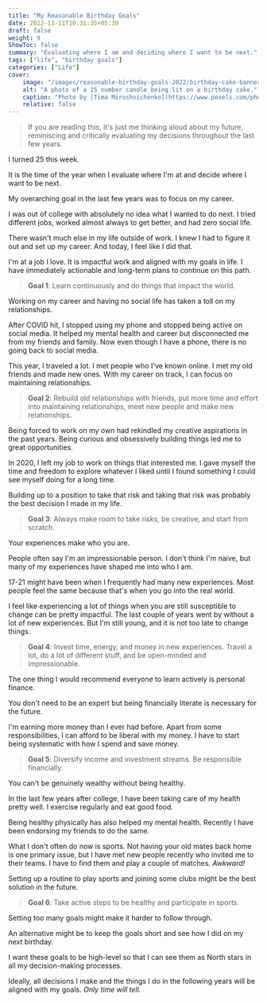 ```yaml
---
title: "My Reasonable Birthday Goals"
date: 2022-11-11T10:31:35+05:30
draft: false
weight: 9
ShowToc: false
summary: "Evaluating where I am and deciding where I want to be next."
tags: ["life", "birthday goals"]
categories: ["Life"]
cover:
    image: "/images/reasonable-birthday-goals-2022/birthday-cake-banner.jpeg"
    alt: "A photo of a 25 number candle being lit on a birthday cake."
    caption: "Photo by [Tima Miroshnichenko](https://www.pexels.com/photo/person-holding-cake-with-candles-for-25th-birthday-5804891/)"
    relative: false
---
```


> If you are reading this, it's just me thinking aloud about my future, reminiscing and critically evaluating my decisions throughout the last few years.

I turned 25 this week.

It is the time of the year when I evaluate where I'm at and decide where I want to be next.

My overarching goal in the last few years was to focus on my career.

I was out of college with absolutely no idea what I wanted to do next. I tried different jobs, worked almost always to get better, and had zero social life.

There wasn't much else in my life outside of work. I knew I had to figure it out and set up my career. And today, I feel like I did that.

I'm at a job I love. It is impactful work and aligned with my goals in life. I have immediately actionable and long-term plans to continue on this path.

> **Goal 1**: Learn continuously and do things that impact the world.

Working on my career and having no social life has taken a toll on my relationships.

After COVID hit, I stopped using my phone and stopped being active on social media. It helped my mental health and career but disconnected me from my friends and family. Now even though I have a phone, there is no going back to social media.

This year, I traveled a lot. I met people who I've known online. I met my old friends and made new ones. With my career on track, I can focus on maintaining relationships.

> **Goal 2**: Rebuild old relationships with friends, put more time and effort into maintaining relationships, meet new people and make new relationships.

Being forced to work on my own had rekindled my creative aspirations in the past years. Being curious and obsessively building things led me to great opportunities.

In 2020, I left my job to work on things that interested me. I gave myself the time and freedom to explore whatever I liked until I found something I could see myself doing for a long time.

Building up to a position to take that risk and taking that risk was probably the best decision I made in my life.

> **Goal 3**: Always make room to take risks, be creative, and start from scratch.

Your experiences make who you are.

People often say I'm an impressionable person. I don't think I'm naive, but many of my experiences have shaped me into who I am.

17-21 might have been when I frequently had many new experiences. Most people feel the same because that's when you go into the real world.

I feel like experiencing a lot of things when you are still susceptible to change can be pretty impactful. The last couple of years went by without a lot of new experiences. But I'm still young, and it is not too late to change things.

> **Goal 4**: Invest time, energy, and money in new experiences. Travel a lot, do a lot of different stuff, and be open-minded and impressionable.

The one thing I would recommend everyone to learn actively is personal finance.

You don't need to be an expert but being financially literate is necessary for the future.

I'm earning more money than I ever had before. Apart from some responsibilities, I can afford to be liberal with my money. I have to start being systematic with how I spend and save money.

> **Goal 5**: Diversify income and investment streams. Be responsible financially.

You can't be genuinely wealthy without being healthy.

In the last few years after college, I have been taking care of my health pretty well. I exercise regularly and eat good food.

Being healthy physically has also helped my mental health. Recently I have been endorsing my friends to do the same.

What I don't often do now is sports. Not having your old mates back home is one primary issue, but I have met new people recently who invited me to their teams. I have to find them and play a couple of matches. _Awkward!_

Setting up a routine to play sports and joining some clubs might be the best solution in the future.

> **Goal 6**: Take active steps to be healthy and participate in sports.

Setting too many goals might make it harder to follow through.

An alternative might be to keep the goals short and see how I did on my next birthday.

I want these goals to be high-level so that I can see them as North stars in all my decision-making processes.

Ideally, all decisions I make and the things I do in the following years will be aligned with my goals. _Only time will tell._
